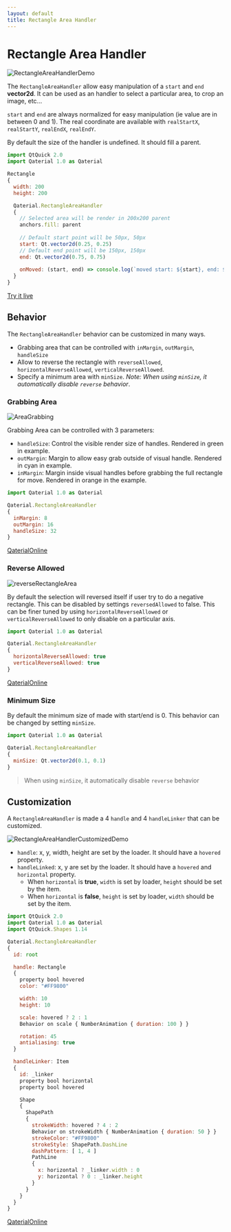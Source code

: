 ```yaml
---
layout: default
title: Rectangle Area Handler
---
```


# Rectangle Area Handler

![RectangleAreaHandlerDemo](https://user-images.githubusercontent.com/17255804/85398203-283aa100-b555-11ea-921b-12772e3a1bf7.gif)

The `RectangleAreaHandler` allow easy manipulation of a `start` and `end` **vector2d**. It can be used as an handler to select a particular area, to crop an image, etc...

`start` and `end` are always normalized for easy manipulation (ie value are in between 0 and 1). The real coordinate are available with `realStartX`, `realStartY`, `realEndX`, `realEndY`.

By default the size of the handler is undefined. It should fill a parent.

```js
import QtQuick 2.0
import Qaterial 1.0 as Qaterial

Rectangle
{
  width: 200
  height: 200

  Qaterial.RectangleAreaHandler
  {
    // Selected area will be render in 200x200 parent
    anchors.fill: parent
    
    // Default start point will be 50px, 50px
    start: Qt.vector2d(0.25, 0.25)
    // Default end point will be 150px, 150px
    end: Qt.vector2d(0.75, 0.75)
      
    onMoved: (start, end) => console.log(`moved start: ${start}, end: ${end}`)
  }
}
```

[Try it live](https://tinyurl.com/yb2m7lgh)

## Behavior

The `RectangleAreaHandler` behavior can be customized in many ways.

* Grabbing area that can be controlled with `inMargin`, `outMargin`, `handleSize`
* Allow to reverse the rectangle with `reverseAllowed`, `horizontalReverseAllowed`, `verticalReverseAllowed`.
* Specify a minimum area with `minSize`. *Note: When using `minSize`, it automatically disable `reverse` behavior*.

### Grabbing Area

![AreaGrabbing](https://user-images.githubusercontent.com/17255804/85622001-7ab7b280-b666-11ea-9989-1fc1e2b445c8.gif)

Grabbing Area can be controlled with 3 parameters:

* `handleSize`: Control the visible render size of handles. Rendered in green in example.
* `outMargin`: Margin to allow easy grab outside of visual handle. Rendered in cyan in example.
* `inMargin`: Margin inside visual handles before grabbing the full rectangle for move. Rendered in orange in the example.

```js
import Qaterial 1.0 as Qaterial

Qaterial.RectangleAreaHandler
{
  inMargin: 8
  outMargin: 16
  handleSize: 32
}
```

[QaterialOnline](https://tinyurl.com/y8n9lumf)

### Reverse Allowed

![reverseRectangleArea](https://user-images.githubusercontent.com/17255804/85623093-2281b000-b668-11ea-96d0-adf7a4d7482b.gif)

By default the selection will reversed itself if user try to do a negative rectangle. This can be disabled by settings `reversedAllowed` to false. This can be finer tuned by using `horizontalReverseAllowed` or `verticalReverseAllowed` to only disable on a particular axis.

```js
import Qaterial 1.0 as Qaterial

Qaterial.RectangleAreaHandler
{
  horizontalReverseAllowed: true
  verticalReverseAllowed: true
}
```

[QaterialOnline](https://tinyurl.com/yav7bqgr)

### Minimum Size

By default the minimum size of made with start/end is 0. This behavior can be changed by setting `minSize`.

```js
import Qaterial 1.0 as Qaterial

Qaterial.RectangleAreaHandler
{
  minSize: Qt.vector2d(0.1, 0.1)
}
```

> When using `minSize`, it automatically disable `reverse` behavior

## Customization

A `RectangleAreaHandler` is made a 4 `handle` and 4 `handleLinker` that can be customized.

![RectangleAreaHandlerCustomizedDemo](https://user-images.githubusercontent.com/17255804/85398291-4c967d80-b555-11ea-9db0-28b3c302a7ee.gif)

* `handle`: x, y, width, height are set by the loader. It should have a `hovered` property.
* `handleLinked`: x, y are set by the loader. It should have a `hovered` and `horizontal` property.
  * When `horizontal` is **true**, `width` is set by loader, `height` should be set by the item.
  * When `horizontal` is **false**, `height` is set by loader, `width` should be set by the item.

```js
import QtQuick 2.0
import Qaterial 1.0 as Qaterial
import QtQuick.Shapes 1.14

Qaterial.RectangleAreaHandler
{
  id: root

  handle: Rectangle
  {
    property bool hovered
    color: "#FF9800"

    width: 10
    height: 10

    scale: hovered ? 2 : 1
    Behavior on scale { NumberAnimation { duration: 100 } }

    rotation: 45
    antialiasing: true
  }

  handleLinker: Item
  {
    id: _linker
    property bool horizontal
    property bool hovered

    Shape
    {
      ShapePath
      {
        strokeWidth: hovered ? 4 : 2
        Behavior on strokeWidth { NumberAnimation { duration: 50 } }
        strokeColor: "#FF9800"
        strokeStyle: ShapePath.DashLine
        dashPattern: [ 1, 4 ]
        PathLine
        {
          x: horizontal ? _linker.width : 0
          y: horizontal ? 0 : _linker.height
        }
      }
    }
  }
}
```

[QaterialOnline](https://tinyurl.com/yar7gk2e)